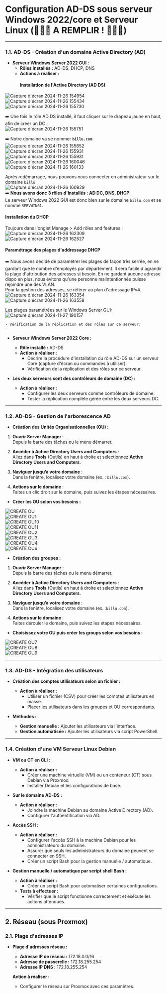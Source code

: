 # Configuration AD-DS sous serveur Windows 2022/core et Serveur Linux (🚨🚨🚨 A REMPLIR ! 🚨🚨🚨)
---

### 1.1. **AD-DS - Création d'un domaine Active Directory (AD)**

- **Serveur Windows Server 2022 GUI :**  
  - **Rôles installés :** AD-DS, DHCP, DNS  
  - **Actions à réaliser :**  
    #### Installation de l'Active Directory (AD DS)  

![Capture d'écran 2024-11-26 154954](https://github.com/user-attachments/assets/0b0e9f7e-465f-41ca-af1b-9fa67d3dc962)  
![Capture d'écran 2024-11-26 155434](https://github.com/user-attachments/assets/9e2a476a-3cf8-403d-9818-6632501ad41c)  
![Capture d'écran 2024-11-26 155730](https://github.com/user-attachments/assets/b2f7c97e-dd4a-44be-af1a-6ff234149680)   

:arrow_right: Une fois le rôle AD DS installé, il faut cliquer sur le drapeau jaune en haut, afin de créer un DC :  
![Capture d'écran 2024-11-26 155751](https://github.com/user-attachments/assets/21291125-d110-427a-82d3-ce9814ba70df)  

:arrow_right: Notre domaine va se nommer **`billu.com`**  
![Capture d'écran 2024-11-26 155852](https://github.com/user-attachments/assets/cbb72235-1ae2-4503-a63b-84f567e5c1c2)  
![Capture d'écran 2024-11-26 155931](https://github.com/user-attachments/assets/ae678d71-1604-4962-a780-ad09771530bd)
![Capture d'écran 2024-11-26 155931](https://github.com/user-attachments/assets/8de0595b-54d0-4b74-8736-3e48ff6b73f5)
![Capture d'écran 2024-11-26 160046](https://github.com/user-attachments/assets/c3bca927-f3e1-47e3-b60a-770f4fb055a5)
![Capture d'écran 2024-11-26 160133](https://github.com/user-attachments/assets/ef91a9e6-1fe8-4f68-9dac-269327c6b348)

Après redémarrage, nous pouvons nous connecter en administrateur sur le domaine `billu`  
![Capture d'écran 2024-11-26 160929](https://github.com/user-attachments/assets/6801ee46-6e77-4992-8244-4d143e8c1f8e)  
:arrow_right: **Nous avons donc 3 rôles d'installés : AD DC, DNS, DHCP**  
Le serveur Windows 2022 GUI est donc bien sur le domaine `billu.com` et se nomme `SERVWIN01`.  

#### Installation du DHCP  
Toujours dans l'onglet Manage > Add rôles and features :  
![Capture d'écran 2024-11-26 162309](https://github.com/user-attachments/assets/bee85b73-cde5-4862-b035-d13442282b07)
![Capture d'écran 2024-11-26 162527](https://github.com/user-attachments/assets/90e89164-250a-48a4-b1d0-490d0d78f045)

#### Paramétrage des plages d'addressage DHCP  

:arrow_right: Nous avons décidé de paramétrer les plages de façon très serrée, en ne gardant que le nombre d'employés par département. Il sera facile d'agrandir la plage d'attribution des adresses si besoin. En ne gardant aucune adresse dispo en plus, nous évitons qu'une personne malintentionnée puisse rejoindre une des VLAN.  
Pour la gestion des adresses, se référer au plan d'adressage IPv4.  
![Capture d'écran 2024-11-26 163354](https://github.com/user-attachments/assets/96ff5498-cb42-47bc-8fd8-c6d9bc14803f)
![Capture d'écran 2024-11-26 163558](https://github.com/user-attachments/assets/e2457858-48a7-4d10-8228-fbe18fb4175b)

Les plages paramétrées sur le Windows Server GUI:
![Capture d'écran 2024-11-27 190157](https://github.com/user-attachments/assets/9000b937-36a9-4cc3-8f09-5414a1484585)



    - Vérification de la réplication et des rôles sur ce serveur.
    - 
  
- **Serveur Windows Server 2022 Core :**
  - **Rôle installé :** AD-DS
  - **Action à réaliser :**
    - Décrire la procédure d'installation du rôle AD-DS sur un serveur Core (capture d'écran ou commandes à utiliser).
    - Vérification de la réplication et des rôles sur ce serveur.

  
- **Les deux serveurs sont des contrôleurs de domaine (DC) :**
  - **Action à réaliser :**
    - Configurer les deux serveurs comme contrôleurs de domaine.
    - Tester la réplication complète gérée entre les deux serveurs DC.

---

### 1.2. **AD-DS - Gestion de l'arborescence AD**

- **Création des Unités Organisationnelles (OU) :**
1. **Ouvrir Server Manager** :  
   Depuis la barre des tâches ou le menu démarrer.

2. **Accéder à Active Directory Users and Computers** :  
   Allez dans **Tools** (Outils) en haut à droite et sélectionnez **Active Directory Users and Computers**.

3. **Naviguer jusqu’à votre domaine** :  
   Dans la fenêtre, localisez votre domaine (ex. : `billu.com`).

4. **Actions sur le domaine** :  
   Faites un clic droit sur le domaine, puis suivez les étapes nécessaires.

- **Créer les OU selon vos besoins :**<br>

![CREATE OU](https://github.com/user-attachments/assets/ba802554-aeae-4276-9c36-e117aad3cef8)<br>
![CREATE OU1](https://github.com/user-attachments/assets/c34edc7b-0720-4ebd-8302-19ab09946e5c)<br>
![CREATE OU10](https://github.com/user-attachments/assets/39d69f68-9138-4023-bbf9-5abc9d5b0da6)<br>
![CREATE OU11](https://github.com/user-attachments/assets/7b3d4b85-4f85-4bed-9a4d-5622d1b48fc6)<br>
![CREATE OU2](https://github.com/user-attachments/assets/ef898ac8-8c08-4700-865d-3ea2ea6f3417)<br>
![CREATE OU3](https://github.com/user-attachments/assets/6680e69a-5a4c-47e3-b863-e2a33bf8e4b5)<br>
![CREATE OU4](https://github.com/user-attachments/assets/9918a89a-4cf4-4477-8e82-e0736cc0e187)<br>
![CREATE OU6](https://github.com/user-attachments/assets/d8367669-eaf6-42aa-9bbc-719de85d9d1e)


    

- **Création des groupes :**
1. **Ouvrir Server Manager** :  
   Depuis la barre des tâches ou le menu démarrer.

2. **Accéder à Active Directory Users and Computers** :  
   Allez dans **Tools** (Outils) en haut à droite et sélectionnez **Active Directory Users and Computers**.

3. **Naviguer jusqu’à votre domaine** :  
   Dans la fenêtre, localisez votre domaine (ex. :`billu.com`).

4. **Actions sur le domaine** :  
   Faites dérouler le domaine, puis suivez les étapes nécessaires.

- **Choisissez votre OU puis créer les groups selon vos besoins :**<br>

![CREATE OU7](https://github.com/user-attachments/assets/10899d47-663b-436e-a8e4-4e47b03540c5)<br>
![CREATE OU8](https://github.com/user-attachments/assets/7fdedc20-2574-4f25-af71-6a2c4bba5eea)<br>
![CREATE OU9](https://github.com/user-attachments/assets/8f11f0c9-5a18-443c-9ace-34f9bcf1db05)


---

### 1.3. **AD-DS - Intégration des utilisateurs**

- **Création des comptes utilisateurs selon un fichier :**
  - **Action à réaliser :**
    - Utiliser un fichier (CSV) pour créer les comptes utilisateurs en masse.
    - Placer les utilisateurs dans les groupes et OU correspondants.


- **Méthodes :**
  - **Gestion manuelle :** Ajouter les utilisateurs via l'interface.
  - **Gestion automatisée :** Ajouter les utilisateurs via script PowerShell.
  

---

### 1.4. **Création d'une VM Serveur Linux Debian**

- **VM ou CT en CLI :**
  - **Action à réaliser :**
    - Créer une machine virtuelle (VM) ou un conteneur (CT) sous Debian via Proxmox.
    - Installer Debian et les configurations de base.
  
- **Sur le domaine AD-DS :**
  - **Action à réaliser :**
    - Joindre la machine Debian au domaine Active Directory (AD).
    - Configurer l'authentification via AD.

- **Accès SSH :**
  - **Action à réaliser :**
    - Configurer l'accès SSH à la machine Debian pour les administrateurs du domaine.
    - Assurer que seuls les administrateurs du domaine peuvent se connecter en SSH.
    - Créer un script Bash pour la gestion manuelle / automatique.


- **Gestion manuelle / automatique par script shell Bash :**
  - **Action à réaliser :**
    - Créer un script Bash pour automatiser certaines configurations.
  - **Tests à effectuer :**
    - Vérifier que le script fonctionne correctement et exécute les actions attendues.

---

## 2. Réseau (sous Proxmox)

### 2.1. **Plage d'adresses IP**

- **Plage d'adresses réseau :**
  - **Adresse IP de réseau :** 172.18.0.0/16
  - **Adresse de passerelle :** 172.18.255.254
  - **Adresse IP DNS :** 172.18.255.254

  **Action à réaliser :**
  - Configurer le réseau sur Proxmox avec ces paramètres.

